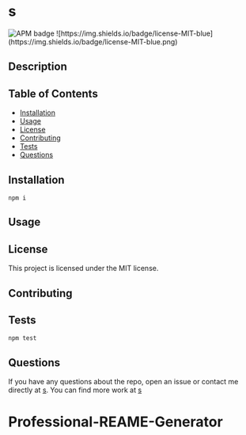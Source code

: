 # s

<img alt="APM badge" src="https://img.shields.io/badge/license-MIT-blue">
![https://img.shields.io/badge/license-MIT-blue](https://img.shields.io/badge/license-MIT-blue.png)

## Description



## Table of Contents

- [Installation](#Installation)
- [Usage](#Usage)
- [License](#License)
- [Contributing](#Contributing)
- [Tests](#Tests)
- [Questions](#Questions)

## Installation
```
npm i
```

## Usage



## License

This project is licensed under the MIT license. 

## Contributing



## Tests
```
npm test
```

## Questions

If you have any questions about the repo, open an issue or contact me directly at [s](s). You can find more work at [s](https://github.com/s)

# Professional-REAME-Generator
